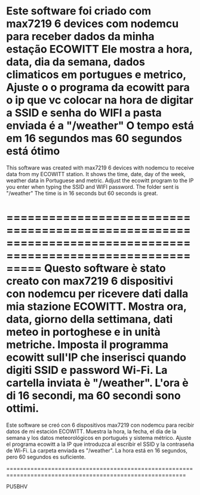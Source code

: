 Este software foi criado com max7219 6 devices com nodemcu para receber dados da minha estação  ECOWITT 
Ele mostra a hora, data, dia da semana, dados climaticos em portugues e metrico,
Ajuste o o programa da ecowitt para o ip que vc colocar na hora de digitar a SSID e senha do WIFI
a pasta enviada é a "/weather"
O tempo está em 16 segundos mas 60 segundos está ótimo
==============================================================================================================

This software was created with max7219 6 devices with nodemcu to receive data from my ECOWITT station.
It shows the time, date, day of the week, weather data in Portuguese and metric.
Adjust the ecowitt program to the IP you enter when typing the SSID and WIFI password.
The folder sent is "/weather"
The time is in 16 seconds but 60 seconds is great.

=============================================================================================================
Questo software è stato creato con max7219 6 dispositivi con nodemcu per ricevere dati dalla mia stazione ECOWITT.
Mostra ora, data, giorno della settimana, dati meteo in portoghese e in unità metriche.
Imposta il programma ecowitt sull'IP che inserisci quando digiti SSID e password Wi-Fi.
La cartella inviata è "/weather".
L'ora è di 16 secondi, ma 60 secondi sono ottimi.
============================================================================================================
Este software se creó con 6 dispositivos max7219 con nodemcu para recibir datos de mi estación ECOWITT.
Muestra la hora, la fecha, el día de la semana y los datos meteorológicos en portugués y sistema métrico.
Ajuste el programa ecowitt a la IP que introduzca al escribir el SSID y la contraseña de Wi-Fi.
La carpeta enviada es "/weather".
La hora está en 16 segundos, pero 60 segundos es suficiente.

==========================================================================================================

PU5BHV
